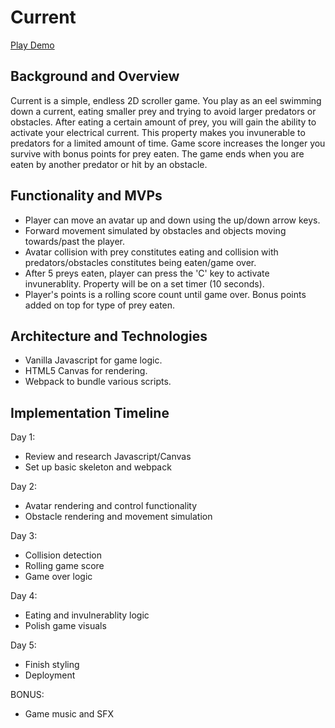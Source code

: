 # Current

[Play Demo](https://ndo277.github.io/current/)

## Background and Overview

Current is a simple, endless 2D scroller game. You play as an eel swimming down a current, eating smaller prey and trying to avoid larger predators or obstacles. After eating a certain amount of prey, you will gain the ability to activate your electrical current. This property makes you invunerable to predators for a limited amount of time. Game score increases the longer you survive with bonus points for prey eaten. The game ends when you are eaten by another predator or hit by an obstacle.

## Functionality and MVPs
* Player can move an avatar up and down using the up/down arrow keys.
* Forward movement simulated by obstacles and objects moving towards/past the player.
* Avatar collision with prey constitutes eating and collision with predators/obstacles constitutes being eaten/game over.
* After 5 preys eaten, player can press the 'C' key to activate invunerablity. Property will be on a set timer (10 seconds).
* Player's points is a rolling score count until game over. Bonus points added on top for type of prey eaten.

## Architecture and Technologies
* Vanilla Javascript for game logic.
* HTML5 Canvas for rendering.
* Webpack to bundle various scripts.
        
## Implementation Timeline
Day 1: 
* Review and research Javascript/Canvas
* Set up basic skeleton and webpack

Day 2:
* Avatar rendering and control functionality
* Obstacle rendering and movement simulation

Day 3:
* Collision detection
* Rolling game score
* Game over logic

Day 4:
* Eating and invulnerablity logic
* Polish game visuals

Day 5:
* Finish styling
* Deployment

BONUS: 
* Game music and SFX

